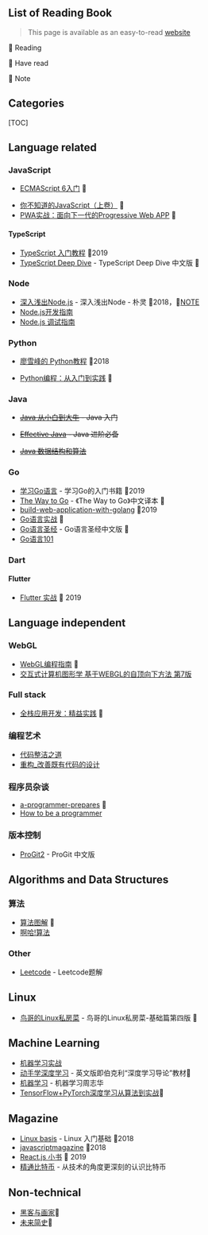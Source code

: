 ## List of Reading Book
> This page is available as an easy-to-read [website](https://liuvigongzuoshi.github.io/reading-list/)

🎈 Reading

🚩 Have read

📌 Note

## Categories

[TOC]

## Language related

### JavaScript

- [ECMAScript 6入门](http://es6.ruanyifeng.com/) 🚩

* [你不知道的JavaScript（上卷）](https://book.douban.com/subject/26351021/) 🎈
* [PWA实战：面向下一代的Progressive Web APP](https://item.jd.com/12365091.html) 🎈

#### TypeScript

- [TypeScript 入门教程](https://github.com/xcatliu/typescript-tutorial) 🚩2019
- [TypeScript Deep Dive](https://github.com/jkchao/typescript-book-chinese) - TypeScript Deep Dive 中文版 🎈

### Node
* [深入浅出Node.js](https://book.douban.com/subject/25768396/) - 深入浅出Node - 朴灵 🚩2018，📌[NOTE](/notes/深入浅出Node.js/)
* [Node.js开发指南](https://book.douban.com/subject/10789820/)
* [Node.js 调试指南](https://github.com/nswbmw/node-in-debugging)

### Python

- [廖雪峰的 Python教程](https://www.liaoxuefeng.com/wiki/1016959663602400) 🚩2018

* [Python编程：从入门到实践](https://book.douban.com/subject/26829016/)  🎈

### Java
* ~~[Java 从小白到大牛](https://github.com/tonyguan/java1) - Java 入门~~

* ~~[Effective Java](https://book.douban.com/subject/3360807/) - Java 进阶必备~~
* ~~[Java 数据结构和算法](https://book.douban.com/subject/1144007/)~~

### Go
* [学习Go语言](https://mikespook.com/learning-go/) - 学习Go的入门书籍 🚩2019
* [The Way to Go](https://github.com/unknwon/the-way-to-go_ZH_CN) - 《The Way to Go》中文译本 🎈
* [build-web-application-with-golang](https://github.com/astaxie/build-web-application-with-golang) 🚩2019
* [Go语言实战](https://book.douban.com/subject/27015617/) 🎈
* [Go语言圣经](https://github.com/golang-china/gopl-zh) - Go语言圣经中文版 🎈
* [Go语言101](https://github.com/golang101/golang101)

### Dart

#### Flutter
* [Flutter 实战](https://book.flutterchina.club/) 🚩 2019



## Language independent

### WebGL

- [WebGL编程指南](https://book.douban.com/subject/25909351/) 🎈
- [交互式计算机图形学  基于WEBGL的自顶向下方法  第7版](https://book.douban.com/subject/26916420/)

### Full stack

* [全栈应用开发：精益实践](https://book.douban.com/subject/27044427/) 🎈

### 编程艺术
* [代码整洁之道](https://book.douban.com/subject/4199741/)
* [重构_改善既有代码的设计](https://book.douban.com/subject/4262627/)

### 程序员杂谈
* [a-programmer-prepares](https://pan.baidu.com/s/1O8QoW89zZjCLmbBbbb8qPw) 🎈
* [How to be a programmer](https://pan.baidu.com/s/1af7GIQYzx7L1GUDFUQwfDQ)

### 版本控制
* [ProGit2](https://git-scm.com/book/zh/v2) - ProGit 中文版

## Algorithms and Data Structures

### 算法
* [算法图解](https://book.douban.com/subject/26979890/) 🎈
* [啊哈!算法](https://book.douban.com/subject/25894685/)

### Other
* [Leetcode](https://pan.baidu.com/s/1sBQBPz4Etjfeaasl-5z3Yw) - Leetcode题解

## Linux
* [鸟哥的Linux私房菜](https://book.douban.com/subject/30359954/) - 鸟哥的Linux私房菜-基础篇第四版 🎈

## Machine Learning
* [机器学习实战](https://book.douban.com/subject/24703171/)
* [动手学深度学习](https://github.com/d2l-ai/d2l-zh) - 英文版即伯克利“深度学习导论”教材🎈
* [机器学习](https://book.douban.com/subject/26708119/) - 机器学习周志华
* [TensorFlow+PyTorch深度学习从算法到实战](https://item.jd.com/12566137.html)🎈

## Magazine
* [Linux basis](https://pan.baidu.com/s/1qPWAfOhomC-vRq6CuBEEFQ) - Linux 入门基础 🚩2018
* [javascriptmagazine](https://1000copy.gitbooks.io/javascriptmagazine/content/) 🚩2018
* [React.js 小书](https://github.com/huzidaha/react-naive-book) 🚩 2019
* [精通比特币](https://pan.baidu.com/s/1jpuRiOd_zw3SZ8MRHjf31Q) - 从技术的角度更深刻的认识比特币

## Non-technical

- [黑客与画家](https://book.douban.com/subject/6021440/)🎈
- [未来简史](https://book.douban.com/subject/26943161/)🎈